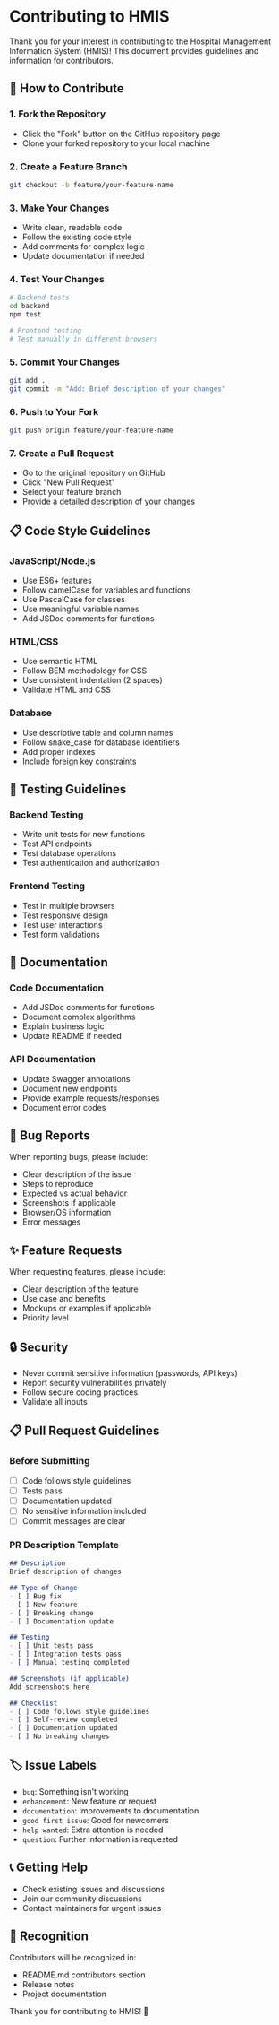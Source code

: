 # Contributing to HMIS

Thank you for your interest in contributing to the Hospital Management Information System (HMIS)! This document provides guidelines and information for contributors.

## 🤝 How to Contribute

### 1. Fork the Repository
- Click the "Fork" button on the GitHub repository page
- Clone your forked repository to your local machine

### 2. Create a Feature Branch
```bash
git checkout -b feature/your-feature-name
```

### 3. Make Your Changes
- Write clean, readable code
- Follow the existing code style
- Add comments for complex logic
- Update documentation if needed

### 4. Test Your Changes
```bash
# Backend tests
cd backend
npm test

# Frontend testing
# Test manually in different browsers
```

### 5. Commit Your Changes
```bash
git add .
git commit -m "Add: Brief description of your changes"
```

### 6. Push to Your Fork
```bash
git push origin feature/your-feature-name
```

### 7. Create a Pull Request
- Go to the original repository on GitHub
- Click "New Pull Request"
- Select your feature branch
- Provide a detailed description of your changes

## 📋 Code Style Guidelines

### JavaScript/Node.js
- Use ES6+ features
- Follow camelCase for variables and functions
- Use PascalCase for classes
- Use meaningful variable names
- Add JSDoc comments for functions

### HTML/CSS
- Use semantic HTML
- Follow BEM methodology for CSS
- Use consistent indentation (2 spaces)
- Validate HTML and CSS

### Database
- Use descriptive table and column names
- Follow snake_case for database identifiers
- Add proper indexes
- Include foreign key constraints

## 🧪 Testing Guidelines

### Backend Testing
- Write unit tests for new functions
- Test API endpoints
- Test database operations
- Test authentication and authorization

### Frontend Testing
- Test in multiple browsers
- Test responsive design
- Test user interactions
- Test form validations

## 📝 Documentation

### Code Documentation
- Add JSDoc comments for functions
- Document complex algorithms
- Explain business logic
- Update README if needed

### API Documentation
- Update Swagger annotations
- Document new endpoints
- Provide example requests/responses
- Document error codes

## 🐛 Bug Reports

When reporting bugs, please include:
- Clear description of the issue
- Steps to reproduce
- Expected vs actual behavior
- Screenshots if applicable
- Browser/OS information
- Error messages

## ✨ Feature Requests

When requesting features, please include:
- Clear description of the feature
- Use case and benefits
- Mockups or examples if applicable
- Priority level

## 🔒 Security

- Never commit sensitive information (passwords, API keys)
- Report security vulnerabilities privately
- Follow secure coding practices
- Validate all inputs

## 📋 Pull Request Guidelines

### Before Submitting
- [ ] Code follows style guidelines
- [ ] Tests pass
- [ ] Documentation updated
- [ ] No sensitive information included
- [ ] Commit messages are clear

### PR Description Template
```markdown
## Description
Brief description of changes

## Type of Change
- [ ] Bug fix
- [ ] New feature
- [ ] Breaking change
- [ ] Documentation update

## Testing
- [ ] Unit tests pass
- [ ] Integration tests pass
- [ ] Manual testing completed

## Screenshots (if applicable)
Add screenshots here

## Checklist
- [ ] Code follows style guidelines
- [ ] Self-review completed
- [ ] Documentation updated
- [ ] No breaking changes
```

## 🏷️ Issue Labels

- `bug`: Something isn't working
- `enhancement`: New feature or request
- `documentation`: Improvements to documentation
- `good first issue`: Good for newcomers
- `help wanted`: Extra attention is needed
- `question`: Further information is requested

## 📞 Getting Help

- Check existing issues and discussions
- Join our community discussions
- Contact maintainers for urgent issues

## 🎉 Recognition

Contributors will be recognized in:
- README.md contributors section
- Release notes
- Project documentation

Thank you for contributing to HMIS! 🏥
